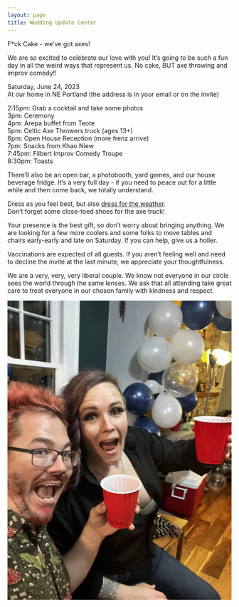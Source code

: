 ```yaml
---
layout: page
title: Wedding Update Center
---
```


<style>
  .main .content {
    text-align: center;
  }
</style>

F*ck Cake - we’ve got axes!

We are so excited to celebrate our love with you!  It’s going to be such a fun day in all the weird ways that represent us. 
No cake, BUT axe throwing and improv comedy!!

Saturday, June 24, 2023<br />
At our home in NE Portland (the address is in your email or on the invite) <br />

2:15pm: Grab a cocktail and take some photos<br />
3pm: Ceremony<br />
4pm: Arepa buffet from Teote<br />
5pm: Celtic Axe Throwers truck (ages 13+)<br />
6pm: Open House Reception (more frenz arrive)<br />
7pm: Snacks from Khao Niew<br />
7:45pm: Filbert Improv Comedy Troupe<br />
8:30pm: Toasts<br />

There’ll also be an open bar, a photobooth, yard games, and our house beverage fridge. It’s a very full day - if you need to peace out for a little while and then come back, we totally understand.

Dress as you feel best, but also [dress for the weather](https://www.wunderground.com/calendar/us/or/portland/KPDX/date/2023-6).<br />
Don’t forget some close-toed shoes for the axe truck!<br />

Your presence is the best gift, so don’t worry about bringing anything. We are looking for a few more coolers and some folks to move tables and chairs early-early and late on Saturday.  If you can help, give us a holler.



Vaccinations are expected of all guests. If you aren’t feeling well and need to decline the invite at the last minute, we appreciate your thoughtfulness.

We are a very, very, very liberal couple. We know not everyone in our circle sees the world through the same lenses.  We ask that all attending take great care to treat everyone in our chosen family with kindness and respect.



![us being goobers](/assets/images/wedding.jpeg)
